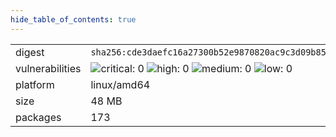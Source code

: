 ```yaml
---
hide_table_of_contents: true
---
```


<table>
<tr><td>digest</td><td><code>sha256:cde3daefc16a27300b52e9870820ac9c3d09b850b1092074e06bebb1e11d3f93</code></td><tr><tr><td>vulnerabilities</td><td><img alt="critical: 0" src="https://img.shields.io/badge/critical-0-lightgrey"/> <img alt="high: 0" src="https://img.shields.io/badge/high-0-lightgrey"/> <img alt="medium: 0" src="https://img.shields.io/badge/medium-0-lightgrey"/> <img alt="low: 0" src="https://img.shields.io/badge/low-0-lightgrey"/> <!-- unspecified: 0 --></td></tr>
<tr><td>platform</td><td>linux/amd64</td></tr>
<tr><td>size</td><td>48 MB</td></tr>
<tr><td>packages</td><td>173</td></tr>
</table>
</details></table>
</details>

<table></table>

